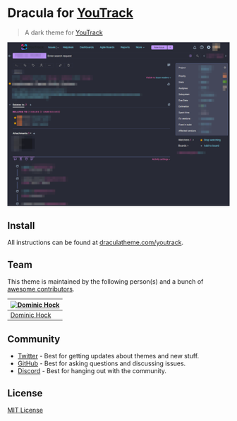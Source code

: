 # Dracula for [YouTrack](https://www.jetbrains.com/youtrack/)

> A dark theme for [YouTrack](https://www.jetbrains.com/youtrack/)

![Screenshot](./screenshot.png)

## Install

All instructions can be found at [draculatheme.com/youtrack](https://draculatheme.com/youtrack).

## Team

This theme is maintained by the following person(s) and a bunch of [awesome contributors](https://github.com/dracula/youtrack/graphs/contributors).

| [![Dominic Hock](https://github.com/subtixx.png?size=100)](https://github.com/subtixx) |
| ---------------------------------------------------------------------------------------- |
| [Dominic Hock](https://github.com/subtixx)                                               |

## Community

- [Twitter](https://twitter.com/draculatheme) - Best for getting updates about themes and new stuff.
- [GitHub](https://github.com/dracula/dracula-theme/discussions) - Best for asking questions and discussing issues.
- [Discord](https://draculatheme.com/discord-invite) - Best for hanging out with the community.

## License

[MIT License](./LICENSE)
